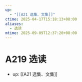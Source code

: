 ```yaml
---
up:
  - "[[A21 选集、文集]]"
ctime: 2025-04-17T15:18:13+08:00
aliases:
  - 选读
mtime: 2025-09-09T12:37:20+08:00
---
```


# A219 选读

- up: [[A21 选集、文集]]
